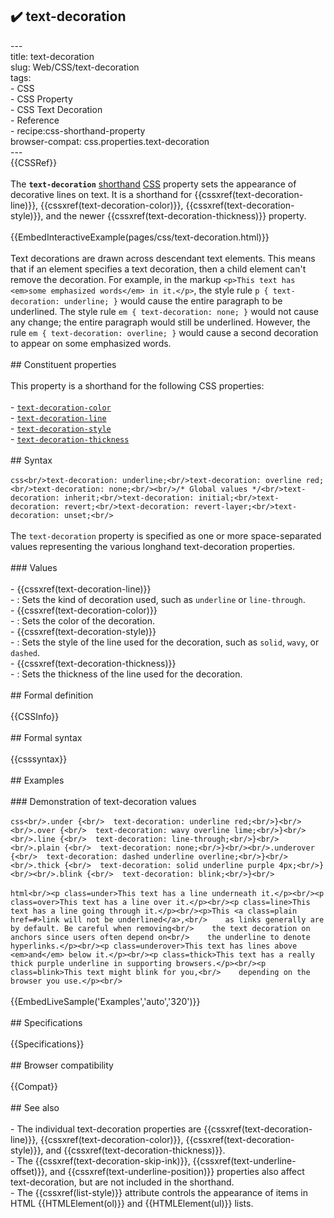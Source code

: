 ## ✔️ text-decoration 
 ---<br/>title: text-decoration<br/>slug: Web/CSS/text-decoration<br/>tags:<br/>  - CSS<br/>  - CSS Property<br/>  - CSS Text Decoration<br/>  - Reference<br/>  - recipe:css-shorthand-property<br/>browser-compat: css.properties.text-decoration<br/>---<br/>{{CSSRef}}<br/><br/>The **`text-decoration`** [shorthand](/en-US/docs/Web/CSS/Shorthand_properties) [CSS](/en-US/docs/Web/CSS) property sets the appearance of decorative lines on text. It is a shorthand for {{cssxref(text-decoration-line)}}, {{cssxref(text-decoration-color)}}, {{cssxref(text-decoration-style)}}, and the newer {{cssxref(text-decoration-thickness)}} property.<br/><br/>{{EmbedInteractiveExample(pages/css/text-decoration.html)}}<br/><br/>Text decorations are drawn across descendant text elements. This means that if an element specifies a text decoration, then a child element can't remove the decoration. For example, in the markup `<p>This text has <em>some emphasized words</em> in it.</p>`, the style rule `p { text-decoration: underline; }` would cause the entire paragraph to be underlined. The style rule `em { text-decoration: none; }` would not cause any change; the entire paragraph would still be underlined. However, the rule `em { text-decoration: overline; }` would cause a second decoration to appear on some emphasized words.<br/><br/>## Constituent properties<br/><br/>This property is a shorthand for the following CSS properties:<br/><br/>- [`text-decoration-color`](/en-US/docs/Web/CSS/text-decoration-color)<br/>- [`text-decoration-line`](/en-US/docs/Web/CSS/text-decoration-line)<br/>- [`text-decoration-style`](/en-US/docs/Web/CSS/text-decoration-style)<br/>- [`text-decoration-thickness`](/en-US/docs/Web/CSS/text-decoration-thickness)<br/><br/>## Syntax<br/><br/>```css<br/>text-decoration: underline;<br/>text-decoration: overline red;<br/>text-decoration: none;<br/><br/>/* Global values */<br/>text-decoration: inherit;<br/>text-decoration: initial;<br/>text-decoration: revert;<br/>text-decoration: revert-layer;<br/>text-decoration: unset;<br/>```<br/><br/>The `text-decoration` property is specified as one or more space-separated values representing the various longhand text-decoration properties.<br/><br/>### Values<br/><br/>- {{cssxref(text-decoration-line)}}<br/>  - : Sets the kind of decoration used, such as `underline` or `line-through`.<br/>- {{cssxref(text-decoration-color)}}<br/>  - : Sets the color of the decoration.<br/>- {{cssxref(text-decoration-style)}}<br/>  - : Sets the style of the line used for the decoration, such as `solid`, `wavy`, or `dashed`.<br/>- {{cssxref(text-decoration-thickness)}}<br/>  - : Sets the thickness of the line used for the decoration.<br/><br/>## Formal definition<br/><br/>{{CSSInfo}}<br/><br/>## Formal syntax<br/><br/>{{csssyntax}}<br/><br/>## Examples<br/><br/>### Demonstration of text-decoration values<br/><br/>```css<br/>.under {<br/>  text-decoration: underline red;<br/>}<br/><br/>.over {<br/>  text-decoration: wavy overline lime;<br/>}<br/><br/>.line {<br/>  text-decoration: line-through;<br/>}<br/><br/>.plain {<br/>  text-decoration: none;<br/>}<br/><br/>.underover {<br/>  text-decoration: dashed underline overline;<br/>}<br/><br/>.thick {<br/>  text-decoration: solid underline purple 4px;<br/>}<br/><br/>.blink {<br/>  text-decoration: blink;<br/>}<br/>```<br/><br/>```html<br/><p class=under>This text has a line underneath it.</p><br/><p class=over>This text has a line over it.</p><br/><p class=line>This text has a line going through it.</p><br/><p>This <a class=plain href=#>link will not be underlined</a>,<br/>    as links generally are by default. Be careful when removing<br/>    the text decoration on anchors since users often depend on<br/>    the underline to denote hyperlinks.</p><br/><p class=underover>This text has lines above <em>and</em> below it.</p><br/><p class=thick>This text has a really thick purple underline in supporting browsers.</p><br/><p class=blink>This text might blink for you,<br/>    depending on the browser you use.</p><br/>```<br/><br/>{{EmbedLiveSample('Examples','auto','320')}}<br/><br/>## Specifications<br/><br/>{{Specifications}}<br/><br/>## Browser compatibility<br/><br/>{{Compat}}<br/><br/>## See also<br/><br/>- The individual text-decoration properties are {{cssxref(text-decoration-line)}}, {{cssxref(text-decoration-color)}}, {{cssxref(text-decoration-style)}}, and {{cssxref(text-decoration-thickness)}}.<br/>- The {{cssxref(text-decoration-skip-ink)}}, {{cssxref(text-underline-offset)}}, and {{cssxref(text-underline-position)}} properties also affect text-decoration, but are not included in the shorthand.<br/>- The {{cssxref(list-style)}} attribute controls the appearance of items in HTML {{HTMLElement(ol)}} and {{HTMLElement(ul)}} lists.<br/>